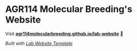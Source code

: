 
# AGR114 Molecular Breeding's Website

Visit **[agr114molecularbreeding.github.io/lab-website](https://agr114molecularbreeding.github.io/lab-website)** 🚀

_Built with [Lab Website Template](https://greene-lab.gitbook.io/lab-website-template-docs)_

